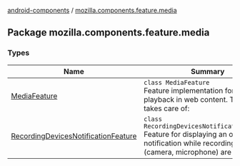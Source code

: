 [android-components](../index.md) / [mozilla.components.feature.media](./index.md)

## Package mozilla.components.feature.media

### Types

| Name | Summary |
|---|---|
| [MediaFeature](-media-feature/index.md) | `class MediaFeature`<br>Feature implementation for media playback in web content. This feature takes care of: |
| [RecordingDevicesNotificationFeature](-recording-devices-notification-feature/index.md) | `class RecordingDevicesNotificationFeature`<br>Feature for displaying an ongoing notification while recording devices (camera, microphone) are used. |
